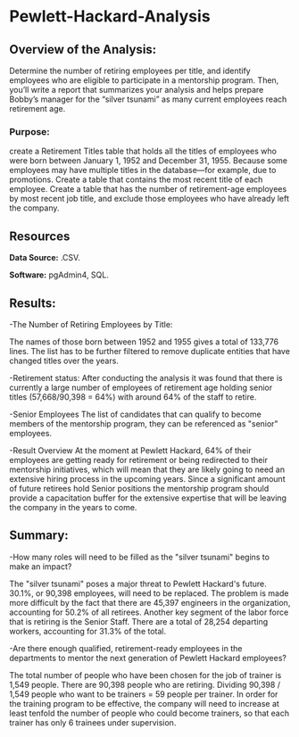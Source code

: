 # Pewlett-Hackard-Analysis

## Overview of the Analysis:

Determine the number of retiring employees per title, and identify employees who are eligible to participate in a mentorship program. Then, you’ll write a report that summarizes your analysis and helps prepare Bobby’s manager for the “silver tsunami” as many current employees reach retirement age.


### Purpose:

create a Retirement Titles table that holds all the titles of employees who were born between January 1, 1952 and December 31, 1955. Because some employees may have multiple titles in the database—for example, due to promotions. Create a table that contains the most recent title of each employee. Create a table that has the number of retirement-age employees by most recent job title, and exclude those employees who have already left the company.

## Resources

**Data Source:** .CSV.

**Software:** pgAdmin4, SQL.

## Results:


-The Number of Retiring Employees by Title:

  The names of those born between 1952 and 1955 gives a total of 133,776 lines. 
  The list has to be further filtered to remove duplicate entities that have changed titles over the years.
  
-Retirement status:
  After conducting the analysis it was found that there is currently a large number of employees of retirement age holding senior titles (57,668/90,398 = 64%) with     around 64% of the staff to retire. 
  
-Senior Employees 
  The list of candidates that can qualify to become members of the mentorship program, they can be referenced as "senior" employees. 
  

-Result Overview
  At the moment at Pewlett Hackard, 64% of their employees are getting ready for retirement or being redirected to their mentorship initiatives, which will mean that they are likely going to need an extensive hiring process in the upcoming years. Since a significant amount of future retirees hold Senior positions the mentorship program should provide a capacitation buffer for the extensive expertise that will be leaving the company in the years to come. 
  

## Summary:

-How many roles will need to be filled as the "silver tsunami" begins to make an impact?

  The "silver tsunami" poses a major threat to Pewlett Hackard's future. 30.1%, or 90,398 employees, will need to be replaced. The problem is made more difficult by the fact that there are 45,397 engineers in the organization, accounting for 50.2% of all retirees. Another key segment of the labor force that is retiring is the Senior Staff. There are a total of 28,254 departing workers, accounting for 31.3% of the total. 
  
-Are there enough qualified, retirement-ready employees in the departments to mentor the next generation of Pewlett Hackard employees?

  The total number of people who have been chosen for the job of trainer is 1,549 people. There are 90,398 people who are retiring. Dividing 90,398 / 1,549 people who want to be trainers = 59 people per trainer. In order for the training program to be effective, the company will need to increase at least tenfold the number of people who could become trainers, so that each trainer has only 6 trainees under supervision.
  


